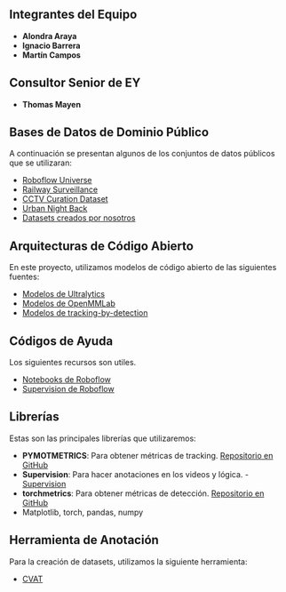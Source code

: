 ## Integrantes del Equipo

- **Alondra Araya**
- **Ignacio Barrera**
- **Martín Campos**

## Consultor Senior de EY

- **Thomas Mayen**


## Bases de Datos de Dominio Público

A continuación se presentan algunos de los conjuntos de datos públicos que se utilizaran:

- [Roboflow Universe](https://universe.roboflow.com/)
- [Railway Surveillance](https://universe.roboflow.com/yomna-jehad/railway_surveillance/browse?queryText=&pageSize=200&startingIndex=0&browseQuery=true)
- [CCTV Curation Dataset](https://universe.roboflow.com/master-final-dataset-curation-v1a/cctv-curation-dataset-1-hhibk/dataset/5)
- [Urban Night Back](https://universe.roboflow.com/psvtalgpsvt-44y4v/tw_urban_night_back_/browse?queryText=&pageSize=50&startingIndex=0&browseQuery=true)
- [Datasets creados por nosotros](https://usmcl-my.sharepoint.com/:u:/g/personal/martin_camposd_usm_cl/EbVPbmlDUd9Iq0_HJO6b1koByGD21TEZtJw0VGZleMCcOg?e=xoNMPk)


## Arquitecturas de Código Abierto

En este proyecto, utilizamos modelos de código abierto de las siguientes fuentes:

- [Modelos de Ultralytics](https://docs.ultralytics.com/models/#featured-models)
- [Modelos de OpenMMLab](https://github.com/open-mmlab)
- [Modelos de tracking-by-detection](https://github.com/mikel-brostrom/boxmot)

## Códigos de Ayuda

Los siguientes recursos son utiles.

- [Notebooks de Roboflow](https://github.com/roboflow/notebooks)
- [Supervision de Roboflow](https://supervision.roboflow.com/utils/notebook/)


## Librerías 

Estas son las principales librerías que utilizaremos:

- **PYMOTMETRICS**: Para obtener métricas de tracking. [Repositorio en GitHub](https://github.com/cheind/py-motmetrics)
- **Supervision**: Para hacer anotaciones en los videos y lógica.  - [Supervision](https://supervision.roboflow.com/latest/)
- **torchmetrics**: Para obtener métricas de detección. [Repositorio en GitHub](https://github.com/Lightning-AI/torchmetrics)
- Matplotlib, torch, pandas, numpy
## Herramienta de Anotación

Para la creación de datasets, utilizamos la siguiente herramienta:

- [CVAT](https://www.cvat.ai/)


